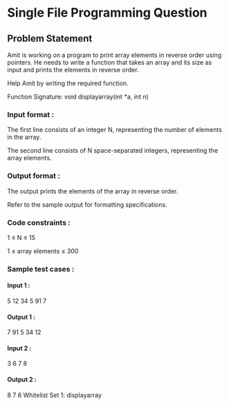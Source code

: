 # Single File Programming Question

## Problem Statement

Amit is working on a program to print array elements in reverse order using pointers. He needs to write a function that takes an array and its size as input and prints the elements in reverse order.

Help Amit by writing the required function.

Function Signature: void displayarray(int \*a, int n)

### Input format :

The first line consists of an integer N, representing the number of elements in the array.

The second line consists of N space-separated integers, representing the array elements.

### Output format :

The output prints the elements of the array in reverse order.

Refer to the sample output for formatting specifications.

### Code constraints :

1 ≤ N ≤ 15

1 ≤ array elements ≤ 300

### Sample test cases :

#### Input 1 :

5
12 34 5 91 7

#### Output 1 :

7 91 5 34 12

#### Input 2 :

3
6 7 8

#### Output 2 :

8 7 6
Whitelist
Set 1:
displayarray
